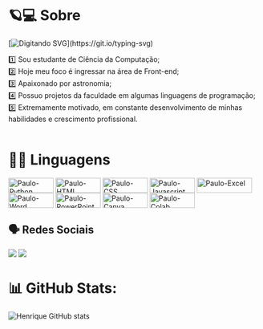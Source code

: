 # 🪐💻 Sobre
[![ Digitando SVG ](https://readme-typing-svg.herokuapp.com/?color=FFFFFF&size=30¢er=true&vCenter=true&width=1000&lines=Olá,+meu+nome+é+Paulo+Henrique.)](https://git.io/typing-svg)

:one:  Sou estudante de Ciência da Computação;<br/>
:two:  Hoje meu foco é ingressar na área de Front-end;<br/>
:three:  Apaixonado por astronomia;<br/>
:four:  Possuo projetos da faculdade em algumas linguagens de programação;<br/>
:five:  Extremamente motivado, em constante desenvolvimento de minhas habilidades e crescimento profissional.</a><br/><br>

  # 👨‍💻 Linguagens
 <div>
  <img align="center" alt="Paulo-Python" height="30" width="90" src="https://img.shields.io/badge/Python-14354C?style=for-the-badge&logo=python&logoColor=white">
   <img align="center" alt="Paulo-HTML" height="30" width="90" src="https://img.shields.io/badge/HTML-239120?style=for-the-badge&logo=html5&logoColor=white">
  <img align="center" alt="Paulo-CSS" height="30" width="90" src="https://img.shields.io/badge/CSS-239120?&style=for-the-badge&logo=css3&logoColor=white">
  <img align="center" alt="Paulo-Javascript" height="30" width="90" src="https://img.shields.io/badge/JavaScript-323330?style=for-the-badge&logo=javascript&logoColor=F7DF1E">
  <img align="center" alt="Paulo-Excel" height="30" width="110" src="https://img.shields.io/badge/Microsoft_Excel-217346?style=for-the-badge&logo=microsoft-excel&logoColor=white">
  <img align="center" alt="Paulo-Word" height="30" width="90" src="https://img.shields.io/badge/Microsoft_Word-2B579A?style=for-the-badge&logo=microsoft-word&logoColor=white">
  <img align="center" alt="Paulo-PowerPoint" height="30" width="90" src="https://img.shields.io/badge/Microsoft_PowerPoint-B7472A?style=for-the-badge&logo=microsoft-powerpoint&logoColor=white">
  <img align="center" alt="Paulo-Canva" height="30" width="90" src="https://img.shields.io/badge/Canva-%2300C4CC.svg?&style=for-the-badge&logo=Canva&logoColor=white">
  <img align="center" alt="Paulo-Colab" height="30" width="90" src="https://img.shields.io/badge/Colab-F9AB00?style=for-the-badge&logo=googlecolab&color=525252">
</div>

## 🗣 Redes Sociais

<div> 
  <a href="https://www.linkedin.com/in/paulofronthenrique/" target="_blank"><img src="https://img.shields.io/badge/-LinkedIn-%230077B5?style=for-the-badge&logo=linkedin&logoColor=white" target="_blank"></a> 
  <a href="https://instagram.com/_pauliiinn/" target="_blank"><img src="https://img.shields.io/badge/-Instagram-%23E4405F?style=for-the-badge&logo=instagram&logoColor=white" target="_blank"></a> 
</div>

# 📊 GitHub Stats:

![Henrique GitHub stats](https://github-readme-stats.vercel.app/api?username=PaulofrontHenrique&show_icons=true&theme=transparent)
